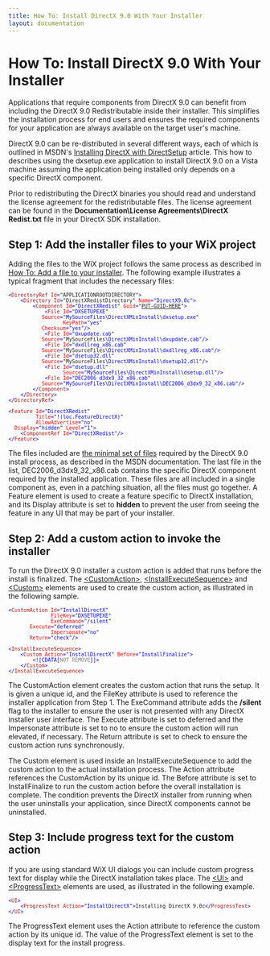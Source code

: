 ```yaml
---
title: How To: Install DirectX 9.0 With Your Installer
layout: documentation
---
```

# How To: Install DirectX 9.0 With Your Installer
Applications that require components from DirectX 9.0 can benefit from including the DirectX 9.0 Redistributable inside their installer. This simplifies the installation process for end users and ensures the required components for your application are always available on the target user&apos;s machine.

DirectX 9.0 can be re-distributed in several different ways, each of which is outlined in MSDN&apos;s <a href="http://msdn.microsoft.com/library/bb174600.aspx#DirectX_Redistribution" target="_blank">Installing DirectX with DirectSetup</a> article. This how to describes using the dxsetup.exe application to install DirectX 9.0 on a Vista machine assuming the application being installed only depends on a specific DirectX component.

Prior to redistributing the DirectX binaries you should read and understand the license agreement for the redistributable files. The license agreement can be found in the **Documentation\License Agreements\DirectX Redist.txt** file in your DirectX SDK installation.

## Step 1: Add the installer files to your WiX project
Adding the files to the WiX project follows the same process as described in [How To: Add a file to your installer](../../howtos/files_and_registry/add_a_file.html). The following example illustrates a typical fragment that includes the necessary files:

<pre>
<font size="2" color="#0000FF">&lt;</font><font size="2" color="#A31515">DirectoryRef</font><font size="2" color="#0000FF"> </font><font size="2" color="#FF0000">Id</font><font size="2" color="#0000FF">=</font><font size="2">"APPLICATIONROOTDIRECTORY"</font><font size="2" color="#0000FF">&gt;
    &lt;</font><font size="2" color="#A31515">Directory</font><font size="2" color="#0000FF"> </font><font size="2" color="#FF0000">Id</font><font size="2" color="#0000FF">=</font><font size="2">"DirectXRedistDirectory"</font><font size="2" color="#0000FF"> </font><font size="2" color="#FF0000">Name</font><font size="2" color="#0000FF">=</font><font size="2">"</font><font size="2" color="#0000FF">DirectX9.0c</font><font size="2">"</font><font size="2" color="#0000FF">&gt;
        &lt;</font><font size="2" color="#A31515">Component</font><font size="2" color="#0000FF"> </font><font size="2" color="#FF0000">Id</font><font size="2" color="#0000FF">=</font><font size="2">"</font><font size="2" color="#0000FF">DirectXRedist</font><font size="2">"</font><font size="2" color="#0000FF"> </font><font size="2" color="#FF0000">Guid</font><font size="2" color="#0000FF">=</font><font size="2">"<a href="../../howtos/general/generate_guids.html">PUT-GUID-HERE</a>"</font><font size="2" color="#0000FF">&gt;
            &lt;</font><font size="2" color="#A31515">File</font><font size="2" color="#0000FF"> </font><font size="2" color="#FF0000">Id</font><font size="2" color="#0000FF">=</font><font size="2">"</font><font size="2" color="#0000FF">DXSETUPEXE</font><font size="2">"</font>
<font size="2" color="#FF0000">           Source</font><font size="2" color="#0000FF">=</font><font size="2">"</font><font size="2" color="#0000FF">MySourceFiles\DirectXMinInstall\dxsetup.exe</font><font size="2">"
                  </font><font size="2" color="#FF0000">KeyPath</font><font size="2" color="#0000FF">=</font><font size="2">"</font><font size="2" color="#0000FF">yes</font><font size="2">"</font>
<font size="2" color="#FF0000">           Checksum</font><font size="2" color="#0000FF">=</font><font size="2">"</font><font size="2" color="#0000FF">yes</font><font size="2">"</font><font size="2" color="#0000FF">/&gt;
            &lt;</font><font size="2" color="#A31515">File</font><font size="2" color="#0000FF"> </font><font size="2" color="#FF0000">Id</font><font size="2" color="#0000FF">=</font><font size="2">"</font><font size="2" color="#0000FF">dxupdate.cab</font><font size="2">"</font>
<font size="2" color="#FF0000">           Source</font><font size="2" color="#0000FF">=</font><font size="2">"</font><font size="2">MySourceFiles</font><font size="2" color="#0000FF">\DirectXMinInstall\dxupdate.cab</font><font size="2">"</font><font size="2" color="#0000FF">/&gt;
            &lt;</font><font size="2" color="#A31515">File</font><font size="2" color="#0000FF"> </font><font size="2" color="#FF0000">Id</font><font size="2" color="#0000FF">=</font><font size="2">"</font><font size="2" color="#0000FF">dxdllreg_x86.cab</font><font size="2">"</font>
<font size="2" color="#FF0000">           Source</font><font size="2" color="#0000FF">=</font><font size="2">"</font><font size="2">MySourceFiles</font><font size="2" color="#0000FF">\DirectXMinInstall\dxdllreg_x86.cab</font><font size="2">"</font><font size="2" color="#0000FF">/&gt;
            &lt;</font><font size="2" color="#A31515">File</font><font size="2" color="#0000FF"> </font><font size="2" color="#FF0000">Id</font><font size="2" color="#0000FF">=</font><font size="2">"</font><font size="2" color="#0000FF">dsetup32.dll</font><font size="2">"</font>
<font size="2" color="#FF0000">           Source</font><font size="2" color="#0000FF">=</font><font size="2">"</font><font size="2">MySourceFiles</font><font size="2" color="#0000FF">\DirectXMinInstall\dsetup32.dll</font><font size="2">"</font><font size="2" color="#0000FF">/&gt;
            &lt;</font><font size="2" color="#A31515">File</font><font size="2" color="#0000FF"> </font><font size="2" color="#FF0000">Id</font><font size="2" color="#0000FF">=</font><font size="2">"</font><font size="2" color="#0000FF">dsetup.dll"
                  </font><font size="2" color="#FF0000">Source</font><font size="2" color="#0000FF">=</font><font size="2">"</font><font size="2" color="#0000FF">MySourceFiles\DirectXMinInstall\dsetup.dll</font><font size="2">"</font><font size="2" color="#0000FF">/&gt;
            &lt;</font><font size="2" color="#A31515">File</font><font size="2" color="#0000FF"> </font><font size="2" color="#FF0000">Id</font><font size="2" color="#0000FF">=</font><font size="2">"</font><font size="2" color="#0000FF">DEC2006_d3dx9_32_x86.cab</font><font size="2">"</font>
<font size="2" color="#FF0000">           Source</font><font size="2" color="#0000FF">=</font><font size="2">"</font><font size="2" color="#0000FF">MySourceFiles\DirectXMinInstall\DEC2006_d3dx9_32_x86.cab</font><font size="2">"</font><font size="2" color="#0000FF">/&gt;
        &lt;/</font><font size="2" color="#A31515">Component</font><font size="2" color="#0000FF">&gt;
    &lt;/</font><font size="2" color="#A31515">Directory</font><font size="2" color="#0000FF">&gt;
&lt;/</font><font size="2" color="#A31515">DirectoryRef</font><font size="2" color="#0000FF">&gt;

&lt;</font><font size="2" color="#A31515">Feature</font><font size="2" color="#0000FF"> </font><font size="2" color="#FF0000">Id</font><font size="2" color="#0000FF">=</font><font size="2">"</font><font size="2" color="#0000FF">DirectXRedist</font><font size="2">"
         </font><font size="2" color="#FF0000">Title</font><font size="2" color="#0000FF">=</font><font size="2">"</font><font size="2" color="#0000FF">!(loc.FeatureDirectX)</font><font size="2">"
         </font><font size="2" color="#FF0000">AllowAdvertise</font><font size="2" color="#0000FF">=</font><font size="2">"</font><font size="2" color="#0000FF">no</font><font size="2">"</font>
<font size="2" color="#FF0000">  Display</font><font size="2" color="#0000FF">=</font><font size="2">"</font><font size="2" color="#0000FF">hidden</font><font size="2">"</font><font size="2" color="#0000FF"> </font><font size="2" color="#FF0000">Level</font><font size="2" color="#0000FF">=</font><font size="2">"</font><font size="2" color="#0000FF">1</font><font size="2">"</font><font size="2" color="#0000FF">&gt;
    &lt;</font><font size="2" color="#A31515">ComponentRef</font><font size="2" color="#0000FF"> </font><font size="2" color="#FF0000">Id</font><font size="2" color="#0000FF">=</font><font size="2">"</font><font size="2" color="#0000FF">DirectXRedist</font><font size="2">"</font><font size="2" color="#0000FF">/&gt;
&lt;/</font><font size="2" color="#A31515">Feature</font><font size="2" color="#0000FF">&gt;</font>
</pre>

The files included are <a href="http://msdn.microsoft.com/library/bb219742.aspx" target="_blank">the minimal set of files</a> required by the DirectX 9.0 install process, as described in the MSDN documentation. The last file in the list, DEC2006\_d3dx9\_32\_x86.cab contains the specific DirectX component required by the installed application. These files are all included in a single component as, even in a patching situation, all the files must go together. A Feature element is used to create a feature specific to DirectX installation, and its Display attribute is set to **hidden** to prevent the user from seeing the feature in any UI that may be part of your installer.

## Step 2: Add a custom action to invoke the installer
To run the DirectX 9.0 installer a custom action is added that runs before the install is finalized. The [&lt;CustomAction&gt;](../../xsd/wix/customaction.html), [&lt;InstallExecuteSequence&gt;](../../xsd/wix/installexecutesequence.html) and [&lt;Custom&gt;](../../xsd/wix/custom.html) elements are used to create the custom action, as illustrated in the following sample.

<pre>
<font size="2" color="#0000FF">&lt;</font><font size="2" color="#A31515">CustomAction</font><font size="2" color="#0000FF"> </font><font size="2" color="#FF0000">Id</font><font size="2" color="#0000FF">=</font><font size="2">"</font><font size="2" color="#0000FF">InstallDirectX"
              </font><font size="2" color="#FF0000">FileKey</font><font size="2" color="#0000FF">=</font><font size="2">"</font><font size="2" color="#0000FF">DXSETUPEXE</font><font size="2">"</font>
<font size="2" color="#FF0000">              ExeCommand</font><font size="2" color="#0000FF">=</font><font size="2">"</font><font size="2" color="#0000FF">/silent</font><font size="2">"</font>
<font size="2" color="#FF0000">       Execute</font><font size="2" color="#0000FF">=</font><font size="2">"</font><font size="2" color="#0000FF">deferred</font><font size="2">"
              </font><font size="2" color="#FF0000">Impersonate</font><font size="2" color="#0000FF">=</font><font size="2">"</font><font size="2" color="#0000FF">no</font><font size="2">"</font>
<font size="2" color="#FF0000">       Return</font><font size="2" color="#0000FF">=</font><font size="2">"</font><font size="2" color="#0000FF">check</font><font size="2">"</font><font size="2" color="#0000FF">/&gt;

&lt;</font><font size="2" color="#A31515">InstallExecuteSequence</font><font size="2" color="#0000FF">&gt;
    &lt;</font><font size="2" color="#A31515">Custom</font><font size="2" color="#0000FF"> </font><font size="2" color="#FF0000">Action</font><font size="2" color="#0000FF">=</font><font size="2">"</font><font size="2" color="#0000FF">InstallDirectX</font><font size="2">"</font><font size="2" color="#0000FF"> </font><font size="2" color="#FF0000">Before</font><font size="2" color="#0000FF">=</font><font size="2">"</font><font size="2" color="#0000FF">InstallFinalize</font><font size="2">"</font><font size="2" color="#0000FF">&gt;
        &lt;![CDATA[</font><font size="2" color="#808080">NOT REMOVE</font><font size="2" color="#0000FF">]]&gt;
    &lt;/</font><font size="2" color="#A31515">Custom</font><font size="2" color="#0000FF">&gt;
&lt;/</font><font size="2" color="#A31515">InstallExecuteSequence</font><font size="2" color="#0000FF">&gt;</font>
</pre>

The CustomAction element creates the custom action that runs the setup. It is given a unique id, and the FileKey attribute is used to reference the installer application from Step 1. The ExeCommand attribute adds the **/silent** flag to the installer to ensure the user is not presented with any DirectX installer user interface. The Execute attribute is set to deferred and the Impersonate attribute is set to no to ensure the custom action will run elevated, if necessary. The Return attribute is set to check to ensure the custom action runs synchronously.

The Custom element is used inside an InstallExecuteSequence to add the custom action to the actual installation process. The Action attribute references the CustomAction by its unique id. The Before attribute is set to InstallFinalize to run the custom action before the overall installation is complete. The condition prevents the DirectX installer from running when the user uninstalls your application, since DirectX components cannot be uninstalled.

## Step 3: Include progress text for the custom action
If you are using standard WiX UI dialogs you can include custom progress text for display while the DirectX installation takes place. The [&lt;UI&gt;](../../xsd/wix/ui.html) and [&lt;ProgressText&gt;](../../xsd/wix/progresstext.html) elements are used, as illustrated in the following example.

<pre>
<font size="2" color="#0000FF">&lt;</font><font size="2" color="#A31515">UI</font><font size="2" color="#0000FF">&gt;
    &lt;</font><font size="2" color="#A31515">ProgressText</font><font size="2" color="#0000FF"> </font><font size="2" color="#FF0000">Action</font><font size="2" color="#0000FF">=</font><font size="2">"</font><font size="2" color="#0000FF">InstallDirectX</font><font size="2">"</font><font size="2" color="#0000FF">&gt;</font><font size="2">Installing DirectX 9.0c</font><font size="2" color="#0000FF">&lt;/</font><font size="2" color="#A31515">ProgressText</font><font size="2" color="#0000FF">&gt;
&lt;/</font><font size="2" color="#A31515">UI</font><font size="2" color="#0000FF">&gt;</font>
</pre>

The ProgressText element uses the Action attribute to reference the custom action by its unique id. The value of the ProgressText element is set to the display text for the install progress.
